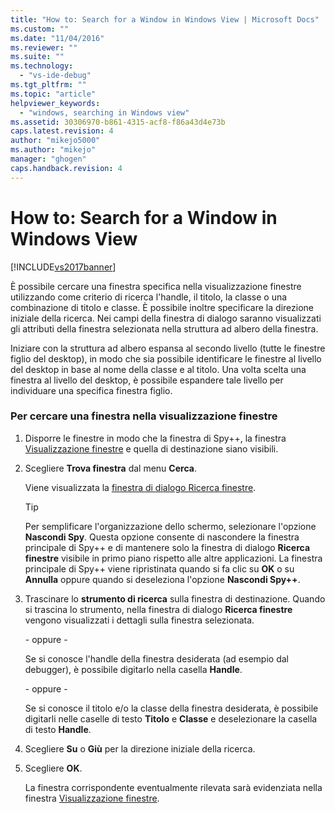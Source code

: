 ```yaml
---
title: "How to: Search for a Window in Windows View | Microsoft Docs"
ms.custom: ""
ms.date: "11/04/2016"
ms.reviewer: ""
ms.suite: ""
ms.technology: 
  - "vs-ide-debug"
ms.tgt_pltfrm: ""
ms.topic: "article"
helpviewer_keywords: 
  - "windows, searching in Windows view"
ms.assetid: 30306970-b861-4315-acf8-f86a43d4e73b
caps.latest.revision: 4
author: "mikejo5000"
ms.author: "mikejo"
manager: "ghogen"
caps.handback.revision: 4
---
```

# How to: Search for a Window in Windows View
[!INCLUDE[vs2017banner](../code-quality/includes/vs2017banner.md)]

È possibile cercare una finestra specifica nella visualizzazione finestre utilizzando come criterio di ricerca l'handle, il titolo, la classe o una combinazione di titolo e classe.  È possibile inoltre specificare la direzione iniziale della ricerca.  Nei campi della finestra di dialogo saranno visualizzati gli attributi della finestra selezionata nella struttura ad albero della finestra.  
  
 Iniziare con la struttura ad albero espansa al secondo livello \(tutte le finestre figlio del desktop\), in modo che sia possibile identificare le finestre al livello del desktop in base al nome della classe e al titolo.  Una volta scelta una finestra al livello del desktop, è possibile espandere tale livello per individuare una specifica finestra figlio.  
  
### Per cercare una finestra nella visualizzazione finestre  
  
1.  Disporre le finestre in modo che la finestra di Spy\+\+, la finestra [Visualizzazione finestre](../debugger/windows-view.md) e quella di destinazione siano visibili.  
  
2.  Scegliere **Trova finestra** dal menu **Cerca**.  
  
     Viene visualizzata la [finestra di dialogo Ricerca finestre](../debugger/window-search-dialog-box.md).  
  
    > [!TIP]
    >  Per semplificare l'organizzazione dello schermo, selezionare l'opzione **Nascondi Spy**.  Questa opzione consente di nascondere la finestra principale di Spy\+\+ e di mantenere solo la finestra di dialogo **Ricerca finestre** visibile in primo piano rispetto alle altre applicazioni.  La finestra principale di Spy\+\+ viene ripristinata quando si fa clic su **OK** o su **Annulla** oppure quando si deseleziona l'opzione **Nascondi Spy\+\+**.  
  
3.  Trascinare lo **strumento di ricerca** sulla finestra di destinazione.  Quando si trascina lo strumento, nella finestra di dialogo **Ricerca finestre** vengono visualizzati i dettagli sulla finestra selezionata.  
  
     \- oppure \-  
  
     Se si conosce l'handle della finestra desiderata \(ad esempio dal debugger\), è possibile digitarlo nella casella **Handle**.  
  
     \- oppure \-  
  
     Se si conosce il titolo e\/o la classe della finestra desiderata, è possibile digitarli nelle caselle di testo **Titolo** e **Classe** e deselezionare la casella di testo **Handle**.  
  
4.  Scegliere **Su** o **Giù** per la direzione iniziale della ricerca.  
  
5.  Scegliere **OK**.  
  
     La finestra corrispondente eventualmente rilevata sarà evidenziata nella finestra [Visualizzazione finestre](../debugger/windows-view.md).